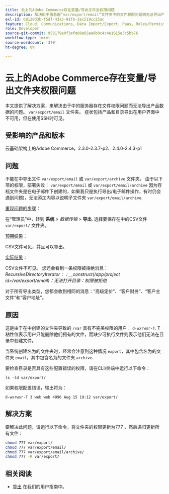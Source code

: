 ```yaml
---
title: 云上的Adobe Commerce存在变量/导出文件夹权限问题
description: 解决由于服务器“var/export/email”文件夹中的文件权限问题而无法导出产品数据的问题，本文提供了解决方案。 症状包括产品和目录导出在用户界面中不可用，但在使用SSH时可见。
exl-id: 68120d3b-f5df-43a5-91f6-2ec519cc25ac
feature: Cloud, Communications, Data Import/Export, Paas, Roles/Permissions
role: Developer
source-git-commit: 958179e0f3efe08e65ea8b0c4c4e1015e3c5bb76
workflow-type: tm+mt
source-wordcount: '370'
ht-degree: 0%

---
```


# 云上的Adobe Commerce存在变量/导出文件夹权限问题

本文提供了解决方案，来解决由于中的服务器存在文件权限问题而无法导出产品数据的问题。 `var/export/email` 文件夹。 症状包括产品和目录导出在用户界面中不可用，但在使用SSH时可见。

## 受影响的产品和版本

云基础架构上的Adobe Commerce，2.3.0-2.3.7-p2、2.4.0-2.4.3-p1

## 问题

不能在中导出文件 `var/export/email` 或 `var/export/archive` 文件夹。
由于以下项的权限，部署失败： `var/export/email` 或 `var/export/email/archive` 因为存档文件夹是在电子邮件下创建的，如果我只是执行导出/电子邮件操作，有时仍会遇到问题)，无法添加内容以说明子文件夹 `var/export/email/archive`.

<u>重现问题的步骤</u>：

在“管理员”中，转到 **系统** > *数据传输* > **导出**.
选择要保存在中的CSV文件 `var/export/` 文件夹。

<u>预期结果</u>：

CSV文件可见，并且可以导出。

<u>实际结果</u>：

CSV文件不可见。 您还会看到一条权限被拒绝消息： *RecursiveDirectoryIterator：：__construct(/app/project id>/var/export/email)：无法打开目录：权限被拒绝*

对于所有导出类型，您都会收到相同的消息：“高级定价”、“客户财务”、“客户主文件”和“客户地址”。

## 原因

这是由于在中创建的文件夹导致的 `/var` 具有不完美权限的用户： `d-wxrwsr-T`. T粘性位表示用户只能删除他们拥有的文件，而缺少可执行文件则表示他们无法在目录中创建文件。

当系统创建名为的文件夹时，经常会注意到这种情况 `export`，其中包含名为的文件夹 `email`，其中包含名为的文件夹 `archive`.

要检查目录是否具有这些配置错误的权限，请在CLI/终端中运行以下命令：

`ls -ld var/export/`

如果权限配置错误，输出将为：

`d-wxrwsr-T 3 web web 4096 Aug 15 19:12 var/export/`


## 解决方案

要解决此问题，请运行以下命令，将文件夹的权限更新为777 ，然后递归更新所有文件：

```bash
chmod 777 var/export/
chmod 777 var/export/email/
chmod 777 var/export/email/archive/
chmod 777 -R var/export/
```

## 相关阅读

* [导出](https://docs.magento.com/user-guide/system/data-export.html) 在我们的用户指南中。
